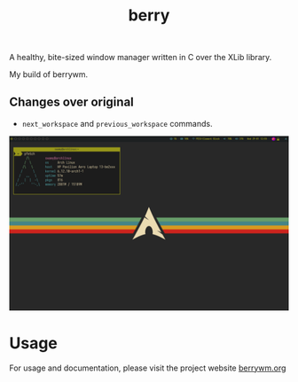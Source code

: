 <div align='center'>
    <h1>berry</h1><br>
</div>

A healthy, bite-sized window manager written in C over the XLib library.

My build of berrywm.

## Changes over original
* `next_workspace` and `previous_workspace` commands.

![Screenshot](./preview/screenshot.png)

# Usage

For usage and documentation, please visit the project website [berrywm.org](https://berrywm.org)
